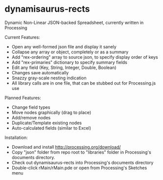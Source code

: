 dynamisaurus-rects
==================

Dynamic Non-Linear JSON-backed Spreadsheet, currently written in Processing

Current Features:

* Open any well-formed json file and display it sanely
* Collapse any array or object, completely or as a summary
* Add "rex-ordering" array to source json, to specify display order of keys
* Add "rex-primaries" dictionary to specify summary fields
* Edit any field (Key, String, Integer, Double, Boolean)
* Changes save automatically
* Snazzy gray-scale nesting indication
* All library calls are in one file, that can be stubbed out for Processing.js use

Planned Features:

* Change field types
* Move nodes graphically (drag to place)
* Add/remove nodes
* Duplicate/Template existing nodes
* Auto-calculated fields (similar to Excel)

Installation:

* Download and install http://processing.org/download/
* Copy "json" folder from repo root to "libraries" folder in Processing's documents directory.
* Check out dynamisaurus-rects into Processing's documents directory
* Double-click rMain/rMain.pde or open from Processing's Sketches menu
